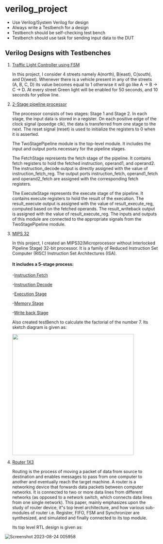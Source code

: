 # verilog_project

- Use Verilog/System Verilog for design
- Always write a Testbench for a design
- Testbench should be self-checking test bench
- Testbench should use task for sending input data to the DUT

## Verilog Designs with Testbenches
1. [Traffic Light Controller using FSM](https://github.com/sh7078/verilog_project/tree/main/traffic_light_controller_using_FSM)
    
    In this project, I consider 4 streets namely A(north), B(east), C(south), and D(west). Whenever there is a vehicle present in any of the streets (A, B, C, D) its value becomes equal to 1 otherwise it will go like A -> B -> C -> D. At every street Green light will be enabled for 50 seconds, and 10 seconds for yellow line.
2. [2-Stage pipeline processor](https://github.com/sh7078/verilog_project/tree/main/2-stage%20pipeline%20processor)
    
    The processor consists of two stages: Stage 1 and Stage 2. In each stage, the input data is stored in a register. On each positive edge of the clock signal (posedge clk), the data is transferred from one stage to the next. The reset signal (reset) is used to initialize the registers to 0 when it is asserted.

    The TwoStagePipeline module is the top-level module. It includes the input and output ports necessary for the pipeline stages.

    The FetchStage represents the fetch stage of the pipeline. It contains fetch registers to hold the fetched instruction, operand1, and operand2. The instruction_decode output is directly assigned with the value of instruction_fetch_reg. The output ports instruction_fetch, operand1_fetch and operand2_fetch are assigned with the corresponding fetch registers.

    The ExecuteStage represents the execute stage of the pipeline. It contains execute registers to hold the result of the execution. The result_execute output is assigned with the value of result_execute_reg, computed based on the fetched operands. The result_writeback output is assigned with the value of result_execute_reg. The inputs and outputs of this module are connected to the appropriate signals from the TwoStagePipeline module.

3. [MIPS 32](https://github.com/sh7078/verilog_project/tree/main/MIPS32)

   In this project, I created an MIPS32(Microprocessor without Interlocked Pipeline Stage) 32-bit processor. It is a family of Reduced Instruction Set Computer (RISC) Instruction Set Architectures (ISA).
   #### It includes a 5-stage process:

   -[Instruction Fetch](#1)

   -[Instruction Decode](#2)

   -[Execution Stage](#3)

   -[Memory Stage](#4)

   -[Write back Stage](#5)


   Also created testBench to calculate the factorial of the number 7.
   Its sketch diagram is given as:
   
    <img src="https://upload.wikimedia.org/wikipedia/commons/thumb/e/ea/MIPS_Architecture_%28Pipelined%29.svg/1280px-MIPS_Architecture_%28Pipelined%29.svg.png" width="full" height="400">

4. [Router 1X3](https://github.com/sh7078/verilog_project/tree/main/1x3%20router)

     Routing is the process of moving a packet of data from source to destination and enables messages to pass from one computer to another and eventually reach the target machine. A router is a networking device that forwards data packets between computer networks. It is connected to two or more data lines from different networks (as opposed to a network switch, which connects data lines from one single network). This paper, mainly emphasizes upon the study of router device, it‟s top level architecture, and how various sub-modules of router i.e. Register, FIFO, FSM and Synchronizer are synthesized, and simulated and finally connected to its top  module.

    Its top level RTL design is given as: 

![Screenshot 2023-08-24 005958](https://github.com/sh7078/verilog_project/assets/43909823/ad9ae01e-af7c-44db-bfb1-92dc6c543dd6)

   
